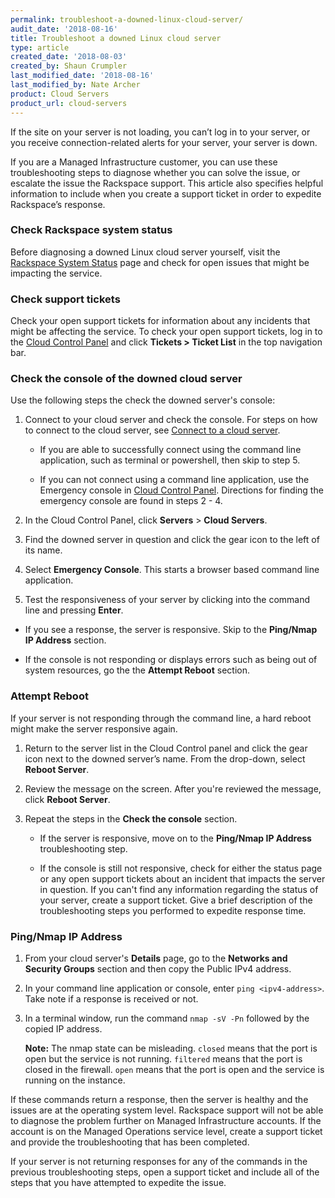 ```yaml
---
permalink: troubleshoot-a-downed-linux-cloud-server/
audit_date: '2018-08-16'
title: Troubleshoot a downed Linux cloud server
type: article
created_date: '2018-08-03'
created_by: Shaun Crumpler
last_modified_date: '2018-08-16'
last_modified_by: Nate Archer
product: Cloud Servers
product_url: cloud-servers
---
```


If the site on your server is not loading, you can’t log in to your server, or you receive connection-related alerts for your server, your server is down. 

If you are a Managed Infrastructure customer, you can use these troubleshooting steps to diagnose whether you can solve the issue, or escalate the issue the Rackspace support. This article also specifies helpful information to include when you create a support ticket in order to expedite Rackspace’s response.


### Check Rackspace system status

Before diagnosing a downed Linux cloud server yourself, visit the [Rackspace System Status](https://rackspace.service-now.com/system_status/) page and check for open issues that might
be impacting the service.

### Check support tickets

Check your open support tickets for information about any incidents that might be affecting the service. To check
your open support tickets, log in to the [Cloud Control Panel](https://mycloud.rackspace.com/) and click
**Tickets > Ticket List** in the top navigation bar.

### Check the console of the downed cloud server

Use the following steps the check the downed server's console:

1. Connect to your cloud server and check the console. For steps on how to connect to the cloud server, see [Connect to a cloud server](/how-to/connect-to-a-cloud-server).  

   - If you are able to successfully connect using the command line application, such as terminal or powershell, then skip to step 5.

   - If you can not connect using a command line application, use the Emergency console in [Cloud Control Panel](https://mycloud.rackspace.com/). Directions for finding the emergency console are found in steps 2 - 4.

2. In the Cloud Control Panel, click **Servers** > **Cloud Servers**.

3. Find the downed server in question and click the gear icon to the left of its name.

4. Select **Emergency Console**. This starts a browser based command line application.

5. Test the responsiveness of your server by clicking into the command line and pressing **Enter**.

  - If you see a response, the server is responsive. Skip to the **Ping/Nmap IP Address** section.

  - If the console is not responding or displays errors such as being out of system resources, go the the **Attempt Reboot** section.


### Attempt Reboot

If your server is not responding through the command line, a hard reboot might make the server responsive again.

1. Return to the server list in the Cloud Control panel and click the gear icon next to the downed server’s name. From the drop-down, select **Reboot Server**.
2. Review the message on the screen. After you're reviewed the message, click **Reboot Server**.
3. Repeat the steps in the **Check the console** section.  

   - If the server is responsive, move on to the **Ping/Nmap IP Address** troubleshooting step.

   - If the console is still not responsive, check for either the status page or any open support tickets about an incident that impacts the server in question. If you can't find any information regarding the status of your server, create a support ticket. Give a brief description of the troubleshooting steps you performed to expedite response time.

### Ping/Nmap IP Address

1. From your cloud server's **Details** page, go to the **Networks and Security Groups** section and then copy the Public IPv4 address.

2. In your command line application or console, enter `ping <ipv4-address>`.  Take note if a response is received or not.

3. In a terminal window, run the command `nmap -sV -Pn` followed by the copied IP address. 

   **Note:** The nmap state can be misleading. `closed` means that the port is open but the service is not running. `filtered` means that the port is closed in the firewall. `open` means that the port is open and the service is running on the instance.

If these commands return a response, then the server is healthy and the issues are at the operating system level. Rackspace support will not be able to diagnose the problem further on Managed Infrastructure accounts. If the account is on the Managed Operations service level, create a support ticket and provide the troubleshooting that has been completed.

If your server is not returning responses for any of the commands in the previous troubleshooting steps, open a support ticket and include all of the steps that you have attempted to expedite the issue.
